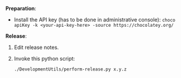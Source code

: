 __Preparation__:

- Install the API key (has to be done in administrative console): `choco apiKey -k <your-api-key-here> -source https://chocolatey.org/`

__Release__:

1. Edit release notes.

1. Invoke this python script: 

    ```
    ./DevelopmentUtils/perform-release.py x.y.z
    ```